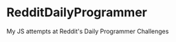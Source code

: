 RedditDailyProgrammer
=====================

My JS attempts at Reddit's Daily Programmer Challenges
